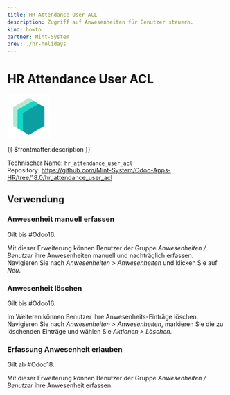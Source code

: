 ```yaml
---
title: HR Attendance User ACL
description: Zugriff auf Anwesenheiten für Benutzer steuern.
kind: howto
partner: Mint-System
prev: ./hr-holidays
---
```


# HR Attendance User ACL

![icon_oms_box](attachments/icons_odoo_mint_system.png)

{{ $frontmatter.description }}

Technischer Name: `hr_attendance_user_acl`\
Repository: <https://github.com/Mint-System/Odoo-Apps-HR/tree/18.0/hr_attendance_user_acl>

## Verwendung

### Anwesenheit manuell erfassen

Gilt bis #Odoo16.

Mit dieser Erweiterung können Benutzer der Gruppe _Anwesenheiten / Benutzer_ ihre Anwesenheiten manuell und nachträglich erfassen. Navigieren Sie nach _Anwesenheiten > Anwesenheiten_ und klicken Sie auf _Neu_.

### Anwesenheit löschen

Gilt bis #Odoo16.

Im Weiteren können Benutzer ihre Anwesenheits-Einträge löschen. Navigieren Sie nach _Anwesenheiten > Anwesenheiten_, markieren Sie die zu löschenden Einträge und wählen Sie _Aktionen > Löschen_.

### Erfassung Anwesenheit erlauben

Gilt ab #Odoo18.

Mit dieser Erweiterung können Benutzer der Gruppe _Anwesenheiten / Benutzer_ ihre Anwesenheit erfassen.
